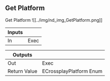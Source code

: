 ## Get Platform
Get Platform
![[../img/nd_img_GetPlatform.png]]

|Inputs||
|--|--|
| In | Exec |

|Outputs||
|--|--|
| Out | Exec |
| Return Value | ECrossplayPlatform Enum |
